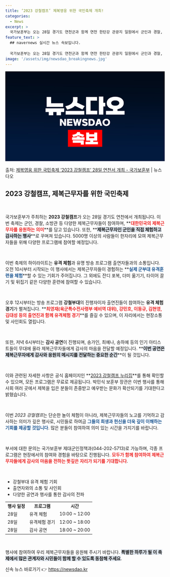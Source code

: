 ```yaml
---
title: ‘2023 강철캠프’ 제복영웅 위한 국민축제 개최!
categories:
  - News
excerpt: >
  국가보훈부는 오는 28일 경기도 연천군과 함께 연천 한탄강 관광지 일원에서 군인과 경찰, 소방관을 비롯한 제…
feature_text: >
  ## navernews 실시간 뉴스 속보입니다.

  국가보훈부는 오는 28일 경기도 연천군과 함께 연천 한탄강 관광지 일원에서 군인과 경찰, 소방관을 비롯한 제…
image: '/assets/img/newsdao_breakingnews.jpg'
---
```


![뉴스다오 속보](/assets/img/newsdao_breakingnews.jpg)

<p>출처: <a href="https://newsdao.kr/2331" rel="dofollow">제복영웅 위한 국민축제 ‘2023 강철캠프’ 28일 연천서 개최 - 국가보훈부</a> | 뉴스다오</p>

<h2 data-ke-size="size26">2023 강철캠프, 제복근무자를 위한 국민축제</h2>

<p data-ke-size="size16">&nbsp;</p> 

국가보훈부가 주최하는 **2023 강철캠프**가 오는 28일 경기도 연천에서 개최됩니다. 이번 축제는 군인, 경찰, 소방관 등 다양한 제복근무자들이 참여하며, **<b><span style="color: #ee2323;">대한민국의 제복근무자를 응원하는 의미</span></b>**를 담고 있습니다. 또한, **<b><span style="background-color: #21538527;">제복근무자인 군인을 직접 체험하고 감사하는 행사</span></b>**로 꾸며져 있습니다. 5000명 이상의 사람들이 한자리에 모여 제복근무자들을 위해 다양한 프로그램에 참여할 예정입니다.

<p data-ke-size="size16">&nbsp;</p> 

이번 축제의 하이라이트는 **유격 체험**과 유명 방송 프로그램 출연자들과의 소통입니다. 오전 10시부터 시작되는 이 행사에서는 제복근무자들이 경험하는 **<b><span style="color: #1a5490;">실제 군부대 유격훈련을 체험</span></b>**할 수 있는 기회가 주어집니다. 그 외에도 잔디 포복, 더미 옮기기, 타이어 끌기 및 뒤집기 같은 다양한 훈련에 참여할 수 있습니다.

<p data-ke-size="size16">&nbsp;</p> 

오후 12시부터는 방송 프로그램 **강철부대**의 진행자이자 출연진들이 참여하는 **유격 체험 경기**가 펼쳐집니다. **<b><span style="color: #ee2323;">최영재(육군특수전사령부 예비역 대위), 강민호, 이동규, 김현영, 김대성 등의 출연진과 함께 유격체험 경기</span></b>**를 즐길 수 있으며, 이 자리에서는 현장소통 및 사인회도 열립니다. 

<p data-ke-size="size16">&nbsp;</p>

또한, 저녁 6시부터는 **감사 공연**이 진행되며, 송가인, 최예나, 송하예 등의 인기 아티스트들이 무대에 올라 제복근무자들에게 감사의 마음을 전달할 예정입니다. **<b><span style="background-color: #21538527;">이번 공연은 제복근무자에게 감사와 응원의 메시지를 전달하는 중요한 순간</span></b>**이 될 것입니다. 

<p data-ke-size="size16">&nbsp;</p>

이와 관련된 자세한 사항은 공식 홈페이지인 **[2023 강철캠프 누리집](https://www.gangcheol.com)**를 통해 확인할 수 있으며, 모든 프로그램은 무료로 제공됩니다. 박민식 보훈부 장관은 이번 행사를 통해 사회 여러 곳에서 제복을 입은 분들이 존중받고 예우받는 문화가 확산되기를 기대한다고 밝혔습니다. 

<p data-ke-size="size16">&nbsp;</p>

이번 *2023 강철캠프*는 단순한 놀이 체험이 아니라, 제복근무자들의 노고를 기억하고 감사하는 의미가 깊은 행사로, 시민들로 하여금 **<b><span style="color: #1a5490;">그들의 희생과 헌신을 더욱 깊이 이해하는 기회를 제공할 것입니다</span></b>**. 많은 분들이 참여하여 의미 있는 시간을 가지기를 바랍니다.

<p data-ke-size="size16">&nbsp;</p>

부서에 대한 문의는 국가보훈부 제대군인정책과(044-202-5713)로 가능하며, 각종 프로그램은 현장에서의 참여와 경험을 바탕으로 진행됩니다. **<b><span style="color: #ee2323;">모두가 함께 참여하여 제복근무자들에게 감사의 마음을 전하는 뜻깊은 자리가 되기를 기대합니다</span></b>**. 

<p data-ke-size="size16">&nbsp;</p>

<ul>
    <li>강철부대 유격 체험 기회</li>
    <li>출연자와의 소통 및 사인회</li>
    <li>다양한 공연과 행사를 통한 감사의 전파</li>
</ul>

<table>
    <tr>
        <td style="text-align: center; height: 17px;"><b>행사 일정</b></td>
        <td style="text-align: center; height: 17px;"><b>프로그램</b></td>
        <td style="text-align: center; height: 17px;"><b>시간</b></td>
    </tr>
    <tr>
        <td>28일</td>
        <td>유격 체험</td>
        <td>10:00 ~ 12:00</td>
    </tr>
    <tr>
        <td>28일</td>
        <td>유격체험 경기</td>
        <td>12:00 ~ 18:00</td>
    </tr>
    <tr>
        <td>28일</td>
        <td>감사 공연</td>
        <td>18:00 ~ 20:00</td>
    </tr>
</table>

<p data-ke-size="size16">&nbsp;</p> 

행사에 참여하여 우리 제복근무자들을 응원해 주시기 바랍니다. **<b><span style="background-color: #21538527;">특별한 하루가 될 이 축제에서 많은 관계자와 시민들이 함께 할 수 있도록 동참해 주세요</span></b>**. 

신속 뉴스 바로가기 👉 <a href="https://newsdao.kr" rel="dofollow">https://newsdao.kr</a>


